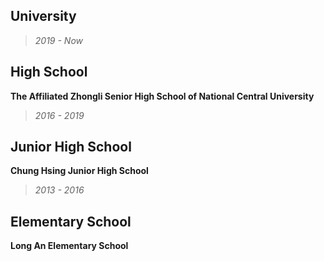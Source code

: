 ## University ## 
> *2019 - Now*
## High School ##
**The Affiliated Zhongli Senior High School of National Central University**  
> *2016 - 2019*
## Junior High School ##
**Chung Hsing Junior High School**
> *2013 - 2016*
## Elementary School ##
**Long An Elementary School**	




